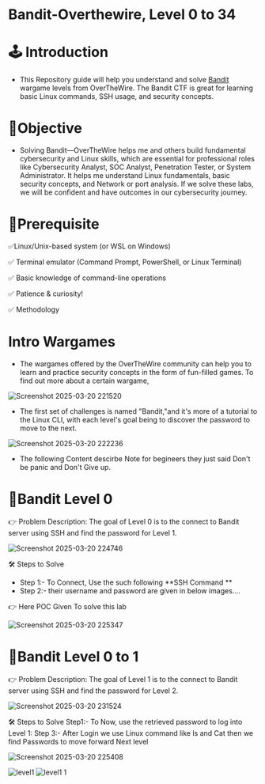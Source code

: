 # Bandit-Overthewire, Level 0 to 34

# 🕹️ Introduction
* This Repository guide will help you understand and solve [Bandit](https://overthewire.org/wargames/bandit/) wargame levels from OverTheWire. The Bandit CTF is great for learning basic Linux commands, SSH usage, and security concepts.

# 💊Objective
* Solving Bandit—OverTheWire helps me and others build fundamental cybersecurity and Linux skills, which are essential for professional roles like Cybersecurity Analyst, SOC Analyst, Penetration Tester, or System Administrator. It helps me understand Linux fundamentals, basic security concepts, and Network or port analysis. If we solve these labs, we will be confident and have outcomes in our cybersecurity journey.

# 📌Prerequisite
✅Linux/Unix-based system (or WSL on Windows)

✅ Terminal emulator (Command Prompt, PowerShell, or Linux Terminal)

✅ Basic knowledge of command-line operations

✅ Patience & curiosity!

✅ Methodology

# Intro Wargames
* The wargames offered by the OverTheWire community can help you to learn and practice security concepts in the form of fun-filled games.
  To find out more about a certain wargame, 

![Screenshot 2025-03-20 221520](https://github.com/user-attachments/assets/60c0080c-f539-4b27-93c8-06ed0f68e700)

* The first set of challenges is named "Bandit,"and it's more of a tutorial to the Linux CLI, with each level's goal being to discover the password to move to the next.

![Screenshot 2025-03-20 222236](https://github.com/user-attachments/assets/d6e19e65-bc16-4df9-8187-de5d91aa9418)

* The following Content descirbe Note for begineers they just said Don't be panic and Don't Give up.

# 🎯Bandit Level 0
👉 Problem Description: The goal of Level 0 is to the connect to Bandit server using SSH and find the password for Level 1.

![Screenshot 2025-03-20 224746](https://github.com/user-attachments/assets/d1842be1-0a2c-4e06-9343-27e19b8bd462)

🛠️ Steps to Solve
* Step 1:- To Connect, Use the such following **SSH Command ** 
* Step 2:- their username and password are given in below images....

👉 Here POC Given To solve this lab

![Screenshot 2025-03-20 225347](https://github.com/user-attachments/assets/cfef0b87-c2d6-457f-b9ee-a53d4f4aa97a)

# 🎯Bandit Level 0 to 1
👉 Problem Description: The goal of Level 1 is to the connect to Bandit server using SSH and find the password for Level 2.

![Screenshot 2025-03-20 231524](https://github.com/user-attachments/assets/97a14176-ec3e-4851-82db-8dcd727239c0)

🛠️ Steps to Solve
Step1:- To Now, use the retrieved password to log into Level 1:
Step 3:- After Login we use Linux command like ls and Cat then we find Passwords to move forward Next level

![Screenshot 2025-03-20 225408](https://github.com/user-attachments/assets/39c3ba9f-6c14-4ef8-8d46-bcc427d19879)

![level1](https://github.com/user-attachments/assets/f5c52059-fa32-474e-95e5-e4168c1e6948)
![level1 1](https://github.com/user-attachments/assets/7c0f0b2d-8a18-430f-b926-ac437d95f09b)

